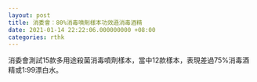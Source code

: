 ```yaml
---
layout: post
title: 消委會︰80%消毒噴劑樣本功效遜消毒酒精
date: 2021-01-14 22:22:06.000000000 +08:00
categories: rthk
---
```


消委會測試15款多用途殺菌消毒噴劑樣本，當中12款樣本，表現差過75%消毒酒精或1:99漂白水。
